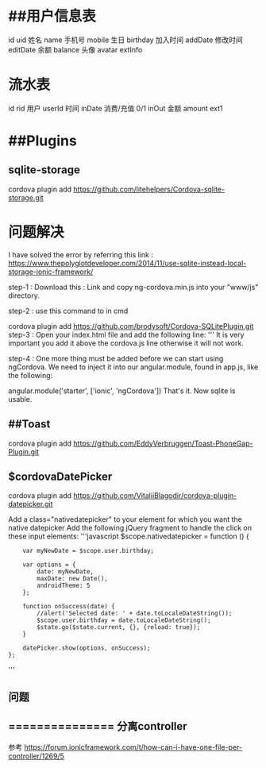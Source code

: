 ##用户信息表
=============

id uid
姓名 name
手机号 mobile
生日 birthday
加入时间 addDate
修改时间 editDate
余额   balance
头像 avatar
extInfo 

流水表
===========
id rid
用户 userId
时间  inDate
消费/充值  0/1 inOut
金额  amount
ext1

##Plugins
============
sqlite-storage
---------
cordova plugin add https://github.com/litehelpers/Cordova-sqlite-storage.git

# 问题解决
I have solved the error by referring this link : https://www.thepolyglotdeveloper.com/2014/11/use-sqlite-instead-local-storage-ionic-framework/

step-1 : Download this : Link and copy ng-cordova.min.js into your "www/js" directory.

step-2 : use this command to in cmd

cordova plugin add https://github.com/brodysoft/Cordova-SQLitePlugin.git
step-3 : Open your index.html file and add the following line:
'''<script src="js/ng-cordova.min.js"></script>
It is very important you add it above the cordova.js line otherwise it will not work.

step-4 : One more thing must be added before we can start using ngCordova. We need to inject it into our angular.module, found in app.js, like the following:

angular.module('starter', ['ionic', 'ngCordova'])
That's it. Now sqlite is usable.

##Toast
-----------------
cordova plugin add https://github.com/EddyVerbruggen/Toast-PhoneGap-Plugin.git

$cordovaDatePicker
-------------------------
cordova plugin add https://github.com/VitaliiBlagodir/cordova-plugin-datepicker.git

Add a class="nativedatepicker" to your element for which you want the native datepicker
Add the following jQuery fragment to handle the click on these input elements:
'''javascript
    $scope.nativedatepicker = function () {

        var myNewDate = $scope.user.birthday;

        var options = {
            date: myNewDate,
            maxDate: new Date(),
            androidTheme: 5
        };

        function onSuccess(date) {
            //alert('Selected date: ' + date.toLocaleDateString());
            $scope.user.birthday = date.toLocaleDateString();
            $state.go($state.current, {}, {reload: true});
        }

        datePicker.show(options, onSuccess);
    };
'''


## 问题 
===============
分离controller
--------------------
参考 https://forum.ionicframework.com/t/how-can-i-have-one-file-per-controller/1269/5


